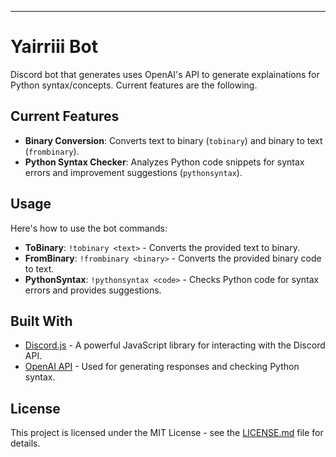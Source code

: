 ---

# Yairriii Bot

Discord bot that generates uses OpenAI's API to generate explainations for Python syntax/concepts. Current features are the following.

## Current Features

- **Binary Conversion**: Converts text to binary (`tobinary`) and binary to text (`frombinary`).
- **Python Syntax Checker**: Analyzes Python code snippets for syntax errors and improvement suggestions (`pythonsyntax`).

## Usage

Here's how to use the bot commands:

- **ToBinary**: `!tobinary <text>` - Converts the provided text to binary.
- **FromBinary**: `!frombinary <binary>` - Converts the provided binary code to text.
- **PythonSyntax**: `!pythonsyntax <code>` - Checks Python code for syntax errors and provides suggestions.

## Built With

- [Discord.js](https://discord.js.org/) - A powerful JavaScript library for interacting with the Discord API.
- [OpenAI API](https://openai.com/api/) - Used for generating responses and checking Python syntax.

## License

This project is licensed under the MIT License - see the [LICENSE.md](https://github.com/NotYair/yairriii-bot/LICENSE.md) file for details.


